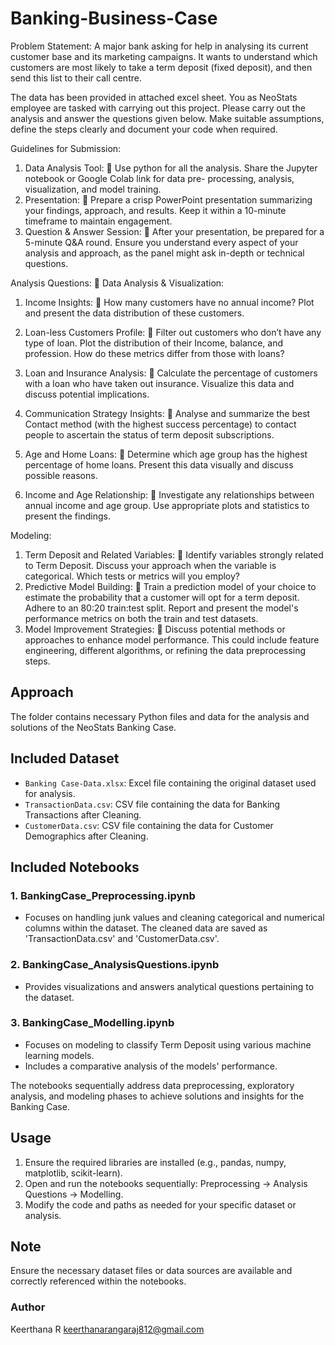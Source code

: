 # Banking-Business-Case

Problem Statement: A major bank asking for help in analysing its current
customer base and its marketing campaigns. It wants to understand which customers are most likely
to take a term deposit (fixed deposit), and then send this list to their call centre.

The data has been provided in attached excel sheet. You as NeoStats employee are tasked with
carrying out this project. Please carry out the analysis and answer the questions given below.
Make suitable assumptions, define the steps clearly and document your code when required.

Guidelines for Submission:
1. Data Analysis Tool:
 Use python for all the analysis. Share the Jupyter notebook or Google Colab link for data pre-
processing, analysis, visualization, and model training.
2. Presentation:
 Prepare a crisp PowerPoint presentation summarizing your findings, approach, and results.
Keep it within a 10-minute timeframe to maintain engagement.
3. Question &amp; Answer Session:
 After your presentation, be prepared for a 5-minute Q&amp;A round. Ensure you understand
every aspect of your analysis and approach, as the panel might ask in-depth or technical
questions.

Analysis Questions:
 Data Analysis &amp; Visualization:
1. Income Insights:
 How many customers have no annual income? Plot and present the data distribution
of these customers.
2. Loan-less Customers Profile:
 Filter out customers who don’t have any type of loan. Plot the distribution of their
Income, balance, and profession. How do these metrics differ from those with
loans?
3. Loan and Insurance Analysis:
 Calculate the percentage of customers with a loan who have taken out insurance.
Visualize this data and discuss potential implications.

4. Communication Strategy Insights:
 Analyse and summarize the best Contact method (with the highest success
percentage) to contact people to ascertain the status of term deposit subscriptions.
5. Age and Home Loans:
 Determine which age group has the highest percentage of home loans. Present this
data visually and discuss possible reasons.
6. Income and Age Relationship:
 Investigate any relationships between annual income and age group. Use
appropriate plots and statistics to present the findings.

Modeling:
1. Term Deposit and Related Variables:
 Identify variables strongly related to Term Deposit. Discuss your approach when the
variable is categorical. Which tests or metrics will you employ?
2. Predictive Model Building:
 Train a prediction model of your choice to estimate the probability that a customer
will opt for a term deposit. Adhere to an 80:20 train:test split. Report and present
the model&#39;s performance metrics on both the train and test datasets.
3. Model Improvement Strategies:
 Discuss potential methods or approaches to enhance model performance. This could
include feature engineering, different algorithms, or refining the data preprocessing
steps.


## Approach

The folder contains necessary Python files and data for the analysis and solutions of the NeoStats Banking Case.

## Included Dataset
- `Banking Case-Data.xlsx`: Excel file containing the original dataset used for analysis.
- `TransactionData.csv`: CSV file containing the data for Banking Transactions after Cleaning.
- `CustomerData.csv`: CSV file containing the data for Customer Demographics after Cleaning.


## Included Notebooks

### 1. BankingCase_Preprocessing.ipynb
- Focuses on handling junk values and cleaning categorical and numerical columns within the dataset. The cleaned data are saved as 'TransactionData.csv' and 'CustomerData.csv'.

### 2. BankingCase_AnalysisQuestions.ipynb
- Provides visualizations and answers analytical questions pertaining to the dataset.

### 3. BankingCase_Modelling.ipynb
- Focuses on modeling to classify Term Deposit using various machine learning models.
- Includes a comparative analysis of the models' performance.

The notebooks sequentially address data preprocessing, exploratory analysis, and modeling phases to achieve solutions and insights for the Banking Case.

## Usage
1. Ensure the required libraries are installed (e.g., pandas, numpy, matplotlib, scikit-learn).
2. Open and run the notebooks sequentially: Preprocessing → Analysis Questions → Modelling.
3. Modify the code and paths as needed for your specific dataset or analysis.

## Note
Ensure the necessary dataset files or data sources are available and correctly referenced within the notebooks.

### Author
Keerthana R
keerthanarangaraj812@gmail.com
